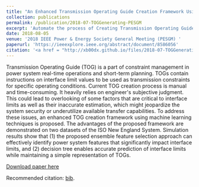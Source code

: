 ```yaml
---
title: "An Enhanced Transmission Operating Guide Creation Framework Using Machine Learning Techniques"
collection: publications
permalink: /publication/2018-07-TOGGenerating-PESGM
excerpt: 'Automate the process of Creating Transmission Operating Guide by Machine Learning Techiniques. Internship at ISO New England.'
date: 2018-08-05
venue: '2018 IEEE Power & Energy Society General Meeting (PESGM) '
paperurl: 'https://ieeexplore.ieee.org/abstract/document/8586056'
citation: '<a href = "http://xb00dx.github.io/files/2018-07-TOGGenerating-PESGM.bib">[bib file]</a> Zhao, Jinye, Slava Maslennikov, Eugene Litvinov, and <b>Xinbo Geng</b>. "An Enhanced Transmission Operating Guide Creation Framework Using Machine Learning Techniques." In 2018 IEEE Power & Energy Society General Meeting (PESGM), pp. 1-5. IEEE, 2018. '
---
```


Transmission Operating Guide (TOG) is a part of constraint management in power system real-time operations and short-term planning. TOGs contain instructions on interface limit values to be used as transmission constraints for specific operating conditions. Current TOG creation process is manual and time-consuming. It heavily relies on engineer's subjective judgment. This could lead to overlooking of some factors that are critical to interface limits as well as their inaccurate estimation, which might jeopardize the system security or underutilize available transfer capabilities. To address these issues, an enhanced TOG creation framework using machine learning techniques is proposed. The advantages of the proposed framework are demonstrated on two datasets of the ISO New England System. Simulation results show that (1) the proposed ensemble feature selection approach can effectively identify power system features that significantly impact interface limits, and (2) decision tree enables accurate prediction of interface limits while maintaining a simple representation of TOGs.

[Download paper here](http://xb00dx.github.io/files/2018-07-TOGGenerating-PESGM.pdf)

Recommended citation: [bib](http://xb00dx.github.io/files/2018-07-TOGGenerating-PESGM.bib).

